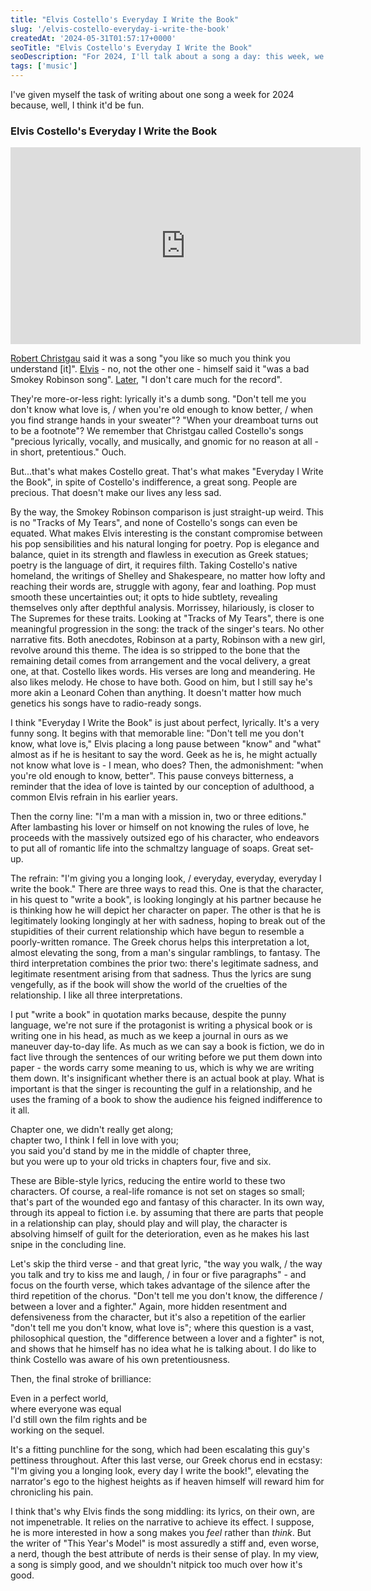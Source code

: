 ```yaml
---
title: "Elvis Costello's Everyday I Write the Book"
slug: '/elvis-costello-everyday-i-write-the-book'
createdAt: '2024-05-31T01:57:17+0000'
seoTitle: "Elvis Costello's Everyday I Write the Book"
seoDescription: "For 2024, I'll talk about a song a day: this week, we'll talk about Elvis Costello's Everyday I Write the Book."
tags: ['music']
---
```


I've given myself the task of writing about one song a week for 2024 because, well, I think it'd be fun.

### Elvis Costello's Everyday I Write the Book

<iframe width="560" height="315" src="https://www.youtube.com/embed/V1d4r9awjKE?si=9I9xnM64qeyGYFAh" title="YouTube video player" frameborder="0" allow="accelerometer; autoplay; clipboard-write; encrypted-media; gyroscope; picture-in-picture; web-share" referrerpolicy="strict-origin-when-cross-origin" allowfullscreen></iframe>

[Robert Christgau](https://www.robertchristgau.com/get_artist.php?name=Elvis+Costello+and+the+Attractions) said it was a song "you like so much you think you understand \[it\]". [Elvis](https://en.wikipedia.org/wiki/Everyday_I_Write_the_Book#cite_note-more-2) - no, not the other one - himself said it "was a bad Smokey Robinson song". [Later](https://www.telegraph.co.uk/culture/music/rockandpopfeatures/5540628/Elvis-Costello-interview.html), "I don't care much for the record".

They're more-or-less right: lyrically it's a dumb song. "Don't tell me you don't know what love is, / when you're old enough to know better, / when you find strange hands in your sweater"? "When your dreamboat turns out to be a footnote"? We remember that Christgau called Costello's songs "precious lyrically, vocally, and musically, and gnomic for no reason at all - in short, pretentious." Ouch.

But...that's what makes Costello great. That's what makes "Everyday I Write the Book", in spite of Costello's indifference, a great song. People are precious. That doesn't make our lives any less sad.

By the way, the Smokey Robinson comparison is just straight-up weird. This is no "Tracks of My Tears", and none of Costello's songs can even be equated. What makes Elvis interesting is the constant compromise between his pop sensibilities and his natural longing for poetry. Pop is elegance and balance, quiet in its strength and flawless in execution as Greek statues; poetry is the language of dirt, it requires filth. Taking Costello's native homeland, the writings of Shelley and Shakespeare, no matter how lofty and reaching their words are, struggle with agony, fear and loathing. Pop must smooth these uncertainties out; it opts to hide subtlety, revealing themselves only after depthful analysis. Morrissey, hilariously, is closer to The Supremes for these traits. Looking at "Tracks of My Tears", there is one meaningful progression in the song: the track of the singer's tears. No other narrative fits. Both anecdotes, Robinson at a party, Robinson with a new girl, revolve around this theme. The idea is so stripped to the bone that the remaining detail comes from arrangement and the vocal delivery, a great one, at that. Costello likes words. His verses are long and meandering. He also likes melody. He chose to have both. Good on him, but I still say he's more akin a Leonard Cohen than anything. It doesn't matter how much genetics his songs have to radio-ready songs.

I think "Everyday I Write the Book" is just about perfect, lyrically. It's a very funny song. It begins with that memorable line: "Don't tell me you don't know, what love is," Elvis placing a long pause between "know" and "what" almost as if he is hesitant to say the word. Geek as he is, he might actually not know what love is - I mean, who does? Then, the admonishment: "when you're old enough to know, better". This pause conveys bitterness, a reminder that the idea of love is tainted by our conception of adulthood, a common Elvis refrain in his earlier years.

Then the corny line: "I'm a man with a mission in, two or three editions." After lambasting his lover or himself on not knowing the rules of love, he proceeds with the massively outsized ego of his character, who endeavors to put all of romantic life into the schmaltzy language of soaps. Great set-up.

The refrain: "I'm giving you a longing look, / everyday, everyday, everyday I write the book." There are three ways to read this. One is that the character, in his quest to "write a book", is looking longingly at his partner because he is thinking how he will depict her character on paper. The other is that he is legitimately looking longingly at her with sadness, hoping to break out of the stupidities of their current relationship which have begun to resemble a poorly-written romance. The Greek chorus helps this interpretation a lot, almost elevating the song, from a man's singular ramblings, to fantasy. The third interpretation combines the prior two: there's legitimate sadness, and legitimate resentment arising from that sadness. Thus the lyrics are sung vengefully, as if the book will show the world of the cruelties of the relationship. I like all three interpretations.

I put "write a book" in quotation marks because, despite the punny language, we're not sure if the protagonist is writing a physical book or is writing one in his head, as much as we keep a journal in ours as we maneuver day-to-day life. As much as we can say a book is fiction, we do in fact live through the sentences of our writing before we put them down into paper - the words carry some meaning to us, which is why we are writing them down. It's insignificant whether there is an actual book at play. What is important is that the singer is recounting the gulf in a relationship, and he uses the framing of a book to show the audience his feigned indifference to it all.

Chapter one, we didn't really get along;<br/>
chapter two, I think I fell in love with you;<br/>
you said you'd stand by me in the middle of chapter three,<br/>
but you were up to your old tricks in chapters four, five and six.

These are Bible-style lyrics, reducing the entire world to these two characters. Of course, a real-life romance is not set on stages so small; that's part of the wounded ego and fantasy of this character. In its own way, through its appeal to fiction i.e. by assuming that there are parts that people in a relationship can play, should play and will play, the character is absolving himself of guilt for the deterioration, even as he makes his last snipe in the concluding line.

Let's skip the third verse - and that great lyric, "the way you walk, / the way you talk and try to kiss me and laugh, / in four or five paragraphs" - and focus on the fourth verse, which takes advantage of the silence after the third repetition of the chorus. "Don't tell me you don't know, the difference / between a lover and a fighter." Again, more hidden resentment and defensiveness from the character, but it's also a repetition of the earlier "don't tell me you don't know, what love is"; where this question is a vast, philosophical question, the "difference between a lover and a fighter" is not, and shows that he himself has no idea what he is talking about. I do like to think Costello was aware of his own pretentiousness.

Then, the final stroke of brilliance:

Even in a perfect world,<br/>
where everyone was equal<br/>
I'd still own the film rights and be<br/>
working on the sequel.

It's a fitting punchline for the song, which had been escalating this guy's pettiness throughout. After this last verse, our Greek chorus end in ecstasy: "I'm giving you a longing look, every day I write the book!", elevating the narrator's ego to the highest heights as if heaven himself will reward him for chronicling his pain.

I think that's why Elvis finds the song middling: its lyrics, on their own, are not impenetrable. It relies on the narrative to achieve its effect. I suppose, he is more interested in how a song makes you _feel_ rather than _think_. But the writer of "This Year's Model" is most assuredly a stiff and, even worse, a nerd, though the best attribute of nerds is their sense of play. In my view, a song is simply good, and we shouldn't nitpick too much over how it's good.
